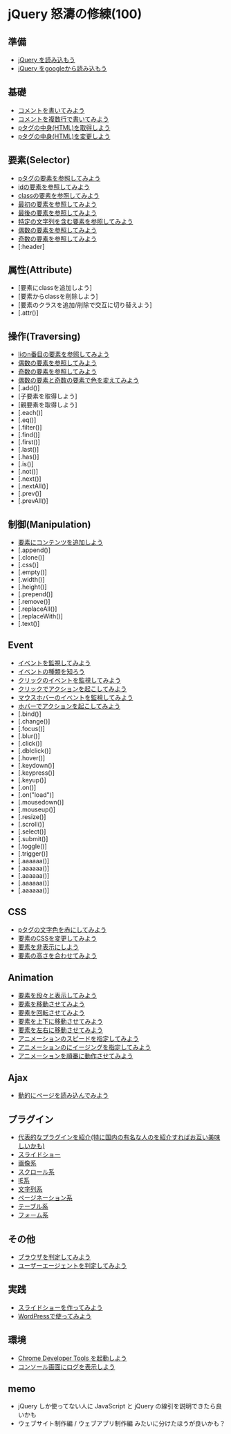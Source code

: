 # jQuery 怒濤の修練(100)


## 準備
- [jQuery を読み込もう](setup/010)
- [jQuery をgoogleから読み込もう](setup/020)


## 基礎
- [コメントを書いてみよう](base/010)
- [コメントを複数行で書いてみよう](base/020)
- [pタグの中身(HTML)を取得しよう](base/030)
- [pタグの中身(HTML)を変更しよう](base/040)


## 要素(Selector)
- [pタグの要素を参照してみよう](selector/010)
- [idの要素を参照してみよう](selector/020)
- [classの要素を参照してみよう](selector/030)
- [最初の要素を参照してみよう](selector/040)
- [最後の要素を参照してみよう](selector/050)
- [特定の文字列を含む要素を参照してみよう](selector/060)
- [偶数の要素を参照してみよう](selector/070)
- [奇数の要素を参照してみよう](selector/080)
- [:header]


## 属性(Attribute)
- [要素にclassを追加しよう]
- [要素からclassを削除しよう]
- [要素のクラスを追加/削除で交互に切り替えよう]
- [.attr()]


## 操作(Traversing)
- [liのn番目の要素を参照してみよう](aaa)
- [偶数の要素を参照してみよう](aaa)
- [奇数の要素を参照してみよう](aaa)
- [偶数の要素と奇数の要素で色を変えてみよう](aaa)
- [.add()]
- [子要素を取得しよう]
- [親要素を取得しよう]
- [.each()]
- [.eq()]
- [.filter()]
- [.find()]
- [.first()]
- [.last()]
- [.has()]
- [.is()]
- [.not()]
- [.next()]
- [.nextAll()]
- [.prev()]
- [.prevAll()]


## 制御(Manipulation)
- [要素にコンテンツを追加しよう](aaa)
- [.append()]
- [.clone()]
- [.css()]
- [.empty()]
- [.width()]
- [.height()]
- [.prepend()]
- [.remove()]
- [.replaceAll()]
- [.replaceWith()]
- [.text()]


## Event
- [イベントを監視してみよう](aaa)
- [イベントの種類を知ろう](aaa)
- [クリックのイベントを監視してみよう](aaa)
- [クリックでアクションを起こしてみよう](aaa)
- [マウスホバーのイベントを監視してみよう](aaa)
- [ホバーでアクションを起こしてみよう](aaa)
- [.bind()]
- [.change()]
- [.focus()]
- [.blur()]
- [.click()]
- [.dblclick()]
- [.hover()]
- [.keydown()]
- [.keypress()]
- [.keyup()]
- [.on()]
- [.on("load")]
- [.mousedown()]
- [.mouseup()]
- [.resize()]
- [.scroll()]
- [.select()]
- [.submit()]
- [.toggle()]
- [.trigger()]
- [.aaaaaa()]
- [.aaaaaa()]
- [.aaaaaa()]
- [.aaaaaa()]
- [.aaaaaa()]


## CSS
- [pタグの文字色を赤にしてみよう](selector/010)
- [要素のCSSを変更してみよう](aaa)
- [要素を非表示にしよう](aaa)
- [要素の高さを合わせてみよう](aaa)


## Animation
- [要素を段々と表示してみよう](aaa)
- [要素を移動させてみよう](aaa)
- [要素を回転させてみよう](aaa)
- [要素を上下に移動させてみよう](aaa)
- [要素を左右に移動させてみよう](aaa)
- [アニメーションのスピードを指定してみよう](aaa)
- [アニメーションのにイージングを指定してみよう](aaa)
- [アニメーションを順番に動作させてみよう](aaa)


## Ajax
- [動的にページを読み込んでみよう](aaa)


## プラグイン
- [代表的なプラグインを紹介(特に国内の有名な人のを紹介すればお互い美味しいかも)](aaa)
- [スライドショー](aaa)
- [画像系](aaa)
- [スクロール系](aaa)
- [IE系](aaa)
- [文字列系](aaa)
- [ページネーション系](aaa)
- [テーブル系](aaa)
- [フォーム系](aaa)

## その他
- [ブラウザを判定してみよう](aaa)
- [ユーザーエージェントを判定してみよう](aaa)


## 実践
- [スライドショーを作ってみよう](aaa)
- [WordPressで使ってみよう](aaa)


## 環境
- [Chrome Developer Tools を起動しよう](aaa)
- [コンソール画面にログを表示しよう](aaa)


## memo
- jQuery しか使ってない人に JavaScript と jQuery の線引を説明できたら良いかも
- ウェブサイト制作編 / ウェブアプリ制作編 みたいに分けたほうが良いかも？

